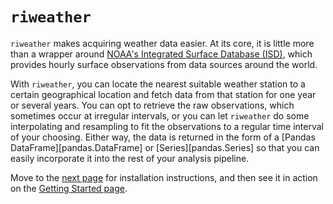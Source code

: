 # `riweather`

`riweather` makes acquiring weather data easier. At its core, it is little more than a wrapper around [NOAA's Integrated Surface Database (ISD)](https://www.ncei.noaa.gov/products/land-based-station/integrated-surface-database), which provides hourly surface observations from data sources around the world.

With `riweather`, you can locate the nearest suitable weather station to a certain geographical location and fetch data from that station for one year or several years. You can opt to retrieve the raw observations, which sometimes occur at irregular intervals, or you can let `riweather` do some interpolating and resampling to fit the observations to a regular time interval of your choosing. Either way, the data is returned in the form of a [Pandas DataFrame][pandas.DataFrame] or [Series][pandas.Series] so that you can easily incorporate it into the rest of your analysis pipeline.

Move to the [next page](install.md) for installation instructions, and then see it in action on the [Getting Started page](getting_started.ipynb).
